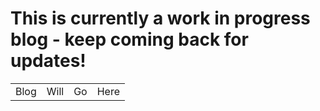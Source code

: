 # This is currently a work in progress blog - keep coming back for updates!


<table>
 <tr>
        <td>Blog</td>
        <td>Will</td>
        <td>Go </td>
        <td>Here</td>
    </tr>

</table>